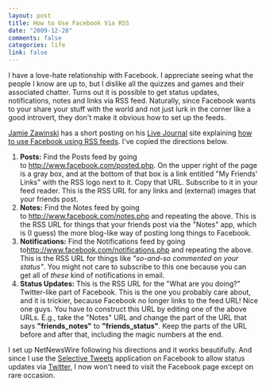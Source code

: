 ```yaml
--- 
layout: post
title: How to Use Facebook Via RSS
date: "2009-12-28"
comments: false
categories: life
link: false
---
```

I have a love-hate relationship with Facebook. I appreciate seeing what the people I know are up to, but I dislike all the quizzes and games and their associated chatter. Turns out it is possible to get status updates, notifications, notes and links via RSS feed. Naturally, since Facebook wants to your share your stuff with the world and not just lurk in the corner like a good introvert, they don't make it obvious how to set up the feeds.

<a title="jwz.org" href="http://www.jwz.org/" target="_blank">Jamie Zawinski</a> has a short posting on his <a title="Live Journal" href="http://www.livejournal.com/" target="_blank">Live Journal</a> site explaining <a title="How to use Facebook with a feed reader" href="http://jwz.livejournal.com/1144527.html" target="_blank">how to use Facebook using RSS feeds</a>. I've copied the directions below.
<ol>
	<li><strong>Posts:</strong> Find the Posts feed by going to <a href="http://www.facebook.com/posted.php">http://www.facebook.com/posted.php</a>. On the upper right of the page is a gray box, and at the bottom of that box is a link entitled "My Friends' Links" with the RSS logo next to it. Copy that URL. Subscribe to it in your feed reader. This is the RSS URL for any links and (external) images that your friends post.</li>
	<li><strong>Notes:</strong> Find the Notes feed by going to <a href="http://www.facebook.com/notes.php">http://www.facebook.com/notes.php</a> and repeating the above. This is the RSS URL for things that your friends post via the "Notes" app, which is (I guess) the more blog-like way of posting long things to Facebook.</li>
	<li><strong>Notifications:</strong> Find the Notifications feed by going to<a href="http://www.facebook.com/notifications.php">http://www.facebook.com/notifications.php</a> and repeating the above. This is the RSS URL for things like <em>"so-and-so commented on your status"</em>. You might not care to subscribe to this one because you can get all of <em>these</em> kind of notifications in email.</li>
	<li><strong>Status Updates:</strong> This is the RSS URL for the "What are you doing?" Twitter-like part of Facebook. This is the one you probably care about, and it is trickier, because Facebook no longer links to the feed URL! Nice one guys. You have to construct this URL by editing one of the above URLs. E.g., take the "Notes" URL and change the part of the URL that says <strong>"friends_notes"</strong> to <strong>"friends_status"</strong>. Keep the parts of the URL before and after that, including the magic numbers at the end.</li>
</ol>
I set up NetNewsWire following his directions and it works beautifully. And since I use the <a title="Selective Twitter for Facebook" href="http://www.facebook.com/selectivetwitter" target="_blank">Selective Tweets</a> application on Facebook to allow status updates via <a title="Twitter" href="http://twitter.com" target="_blank">Twitter</a>, I now won't need to visit the Facebook page except on rare occasion.
